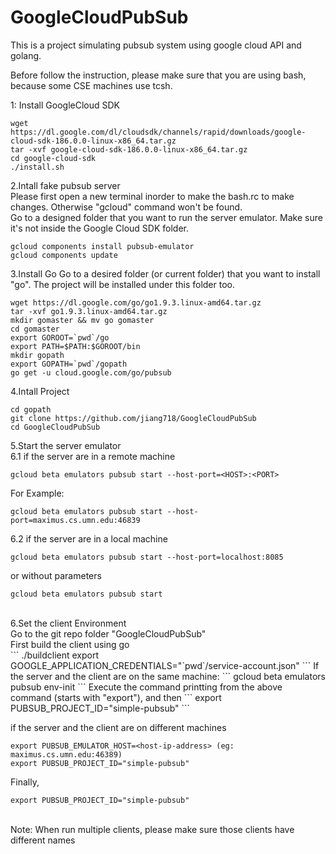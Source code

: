 # GoogleCloudPubSub
This is a project simulating pubsub system using google cloud API and golang.<br />

Before follow the instruction, please make sure that you are using bash, because some CSE machines use tcsh. <br/>

1: Install GoogleCloud SDK
```
wget https://dl.google.com/dl/cloudsdk/channels/rapid/downloads/google-cloud-sdk-186.0.0-linux-x86_64.tar.gz
tar -xvf google-cloud-sdk-186.0.0-linux-x86_64.tar.gz
cd google-cloud-sdk
./install.sh
```

2.Intall fake pubsub server<br />
Please first open a new terminal inorder to make the bash.rc to make changes. Otherwise "gcloud" command won't be found. <br />
Go to a designed folder that you want to run the server emulator. Make sure it's not inside the Google Cloud SDK folder.
```
gcloud components install pubsub-emulator
gcloud components update
```

3.Install Go
Go to a desired folder (or current folder) that you want to install "go". The project will be installed under this folder too.
```
wget https://dl.google.com/go/go1.9.3.linux-amd64.tar.gz
tar -xvf go1.9.3.linux-amd64.tar.gz
mkdir gomaster && mv go gomaster
cd gomaster
export GOROOT=`pwd`/go
export PATH=$PATH:$GOROOT/bin
mkdir gopath
export GOPATH=`pwd`/gopath
go get -u cloud.google.com/go/pubsub
```

4.Intall Project
```
cd gopath
git clone https://github.com/jiang718/GoogleCloudPubSub
cd GoogleCloudPubSub
```

5.Start the server emulator<br />
6.1 if the server are in a remote machine 
```
gcloud beta emulators pubsub start --host-port=<HOST>:<PORT>
```
For Example:
```
gcloud beta emulators pubsub start --host-port=maximus.cs.umn.edu:46839
```
6.2 if the server are in a local machine
```
gcloud beta emulators pubsub start --host-port=localhost:8085
```
or without parameters
```
gcloud beta emulators pubsub start
```
<br />
6.Set the client Environment<br />
Go to the git repo folder "GoogleCloudPubSub"<br />
First build the client using go<br />
```
./buildclient
export GOOGLE_APPLICATION_CREDENTIALS="`pwd`/service-account.json"
```
If the server and the client are on the same machine:
```
gcloud beta emulators pubsub env-init 
```
Execute the command printting from the above command (starts with "export"), and then
```
export PUBSUB_PROJECT_ID="simple-pubsub"
```


if the server and the client are on different machines
```
export PUBSUB_EMULATOR_HOST=<host-ip-address> (eg: maximus.cs.umn.edu:46389)
export PUBSUB_PROJECT_ID="simple-pubsub"
```

Finally,
```
export PUBSUB_PROJECT_ID="simple-pubsub"
```
<br />
Note: When run multiple clients, please make sure those clients have different names
